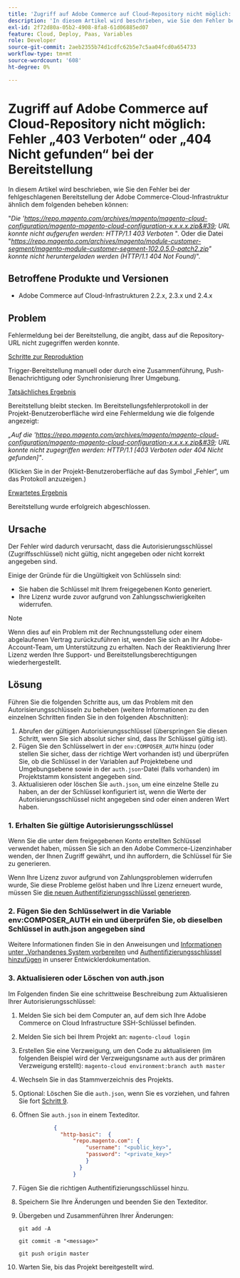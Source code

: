 ```yaml
---
title: 'Zugriff auf Adobe Commerce auf Cloud-Repository nicht möglich: Fehler „403 Verboten“ oder „404 Nicht gefunden“ bei der Bereitstellung'
description: 'In diesem Artikel wird beschrieben, wie Sie den Fehler bei der fehlgeschlagenen Bereitstellung der Adobe Commerce-Cloud-Infrastruktur ähnlich dem folgenden beheben können:'
exl-id: 2f72d80a-05b2-4908-8fa8-61d06885ed07
feature: Cloud, Deploy, Paas, Variables
role: Developer
source-git-commit: 2aeb2355b74d1cdfc62b5e7c5aa04fcd0a654733
workflow-type: tm+mt
source-wordcount: '608'
ht-degree: 0%

---
```


# Zugriff auf Adobe Commerce auf Cloud-Repository nicht möglich: Fehler „403 Verboten“ oder „404 Nicht gefunden“ bei der Bereitstellung

In diesem Artikel wird beschrieben, wie Sie den Fehler bei der fehlgeschlagenen Bereitstellung der Adobe Commerce-Cloud-Infrastruktur ähnlich dem folgenden beheben können:

&quot;*Die &#39;https://repo.magento.com/archives/magento/magento-cloud-configuration/magento-magento-cloud-configuration-x.x.x.x.zip&#39; URL konnte nicht aufgerufen werden: HTTP/1.1 403 Verboten* &quot;. Oder die Datei &quot;*https://repo.magento.com/archives/magento/module-customer-segment/magento-module-customer-segment-102.0.5.0-patch2.zip&quot; konnte nicht heruntergeladen werden (HTTP/1.1 404 Not Found)*&quot;.

## Betroffene Produkte und Versionen

* Adobe Commerce auf Cloud-Infrastrukturen 2.2.x, 2.3.x und 2.4.x

## Problem

Fehlermeldung bei der Bereitstellung, die angibt, dass auf die Repository-URL nicht zugegriffen werden konnte.

<u>Schritte zur Reproduktion</u>

Trigger-Bereitstellung manuell oder durch eine Zusammenführung, Push-Benachrichtigung oder Synchronisierung Ihrer Umgebung.

<u>Tatsächliches Ergebnis</u>

Bereitstellung bleibt stecken. Im Bereitstellungsfehlerprotokoll in der Projekt-Benutzeroberfläche wird eine Fehlermeldung wie die folgende angezeigt:

*„Auf die &#39;https://repo.magento.com/archives/magento/magento-cloud-configuration/magento-magento-cloud-configuration-x.x.x.x.zip&#39; URL konnte nicht zugegriffen werden: HTTP/1.1 \[403 Verboten oder 404 Nicht gefunden\]&quot;*.

(Klicken Sie in der Projekt-Benutzeroberfläche auf das Symbol „Fehler“, um das Protokoll anzuzeigen.)

<u>Erwartetes Ergebnis</u>

Bereitstellung wurde erfolgreich abgeschlossen.

## Ursache

Der Fehler wird dadurch verursacht, dass die Autorisierungsschlüssel (Zugriffsschlüssel) nicht gültig, nicht angegeben oder nicht korrekt angegeben sind.

Einige der Gründe für die Ungültigkeit von Schlüsseln sind:

* Sie haben die Schlüssel mit Ihrem freigegebenen Konto generiert.
* Ihre Lizenz wurde zuvor aufgrund von Zahlungsschwierigkeiten widerrufen.

>[!NOTE]
>
>Wenn dies auf ein Problem mit der Rechnungsstellung oder einem abgelaufenen Vertrag zurückzuführen ist, wenden Sie sich an Ihr Adobe-Account-Team, um Unterstützung zu erhalten. Nach der Reaktivierung Ihrer Lizenz werden Ihre Support- und Bereitstellungsberechtigungen wiederhergestellt.

## Lösung

Führen Sie die folgenden Schritte aus, um das Problem mit den Autorisierungsschlüsseln zu beheben (weitere Informationen zu den einzelnen Schritten finden Sie in den folgenden Abschnitten):

1. Abrufen der gültigen Autorisierungsschlüssel (überspringen Sie diesen Schritt, wenn Sie sich absolut sicher sind, dass Ihr Schlüssel gültig ist).
1. Fügen Sie den Schlüsselwert in der `env:COMPOSER_AUTH` hinzu (oder stellen Sie sicher, dass der richtige Wert vorhanden ist) und überprüfen Sie, ob die Schlüssel in der Variablen auf Projektebene und Umgebungsebene sowie in der `auth.json`-Datei (falls vorhanden) im Projektstamm konsistent angegeben sind.
1. Aktualisieren oder löschen Sie `auth.json`, um eine einzelne Stelle zu haben, an der der Schlüssel konfiguriert ist, wenn die Werte der Autorisierungsschlüssel nicht angegeben sind oder einen anderen Wert haben.

### 1. Erhalten Sie gültige Autorisierungsschlüssel

Wenn Sie die unter dem freigegebenen Konto erstellten Schlüssel verwendet haben, müssen Sie sich an den Adobe Commerce-Lizenzinhaber wenden, der Ihnen Zugriff gewährt, und ihn auffordern, die Schlüssel für Sie zu generieren.

Wenn Ihre Lizenz zuvor aufgrund von Zahlungsproblemen widerrufen wurde, Sie diese Probleme gelöst haben und Ihre Lizenz erneuert wurde, müssen Sie [die neuen Authentifizierungsschlüssel generieren](https://experienceleague.adobe.com/docs/commerce-operations/installation-guide/prerequisites/authentication-keys.html?lang=de).

### 2. Fügen Sie den Schlüsselwert in die Variable env:COMPOSER\_AUTH ein und überprüfen Sie, ob dieselben Schlüssel in auth.json angegeben sind

Weitere Informationen finden Sie in den Anweisungen und [ Informationen unter „Vorhandenes System vorbereiten](https://experienceleague.adobe.com/de/docs/commerce-cloud-service/user-guide/project/overview) und [Authentifizierungsschlüssel hinzufügen](https://experienceleague.adobe.com/de/docs/commerce-cloud-service/user-guide/project/overview) in unserer Entwicklerdokumentation.

### 3. Aktualisieren oder Löschen von auth.json

Im Folgenden finden Sie eine schrittweise Beschreibung zum Aktualisieren Ihrer Autorisierungsschlüssel:

1. Melden Sie sich bei dem Computer an, auf dem sich Ihre Adobe Commerce on Cloud Infrastructure SSH-Schlüssel befinden.
1. Melden Sie sich bei Ihrem Projekt an: `magento-cloud login`
1. Erstellen Sie eine Verzweigung, um den Code zu aktualisieren (im folgenden Beispiel wird der Verzweigungsname `auth` aus der primären Verzweigung erstellt):     `magento-cloud environment:branch auth master`
1. Wechseln Sie in das Stammverzeichnis des Projekts.
1. Optional: Löschen Sie die `auth.json`, wenn Sie es vorziehen, und fahren Sie fort [Schritt 9](#step9).
1. Öffnen Sie `auth.json` in einem Texteditor.

   ```json
              {
                "http-basic":  {
                    "repo.magento.com": {
                        "username": "<public_key>",
                        "password": "<private_key>"
                        }
                      }
                    }
   ```

1. Fügen Sie die richtigen Authentifizierungsschlüssel hinzu.
1. Speichern Sie Ihre Änderungen und beenden Sie den Texteditor.
1. Übergeben und Zusammenführen Ihrer Änderungen:

   `git add -A`

   `git commit -m "<message>"`

   `git push origin master`
1. Warten Sie, bis das Projekt bereitgestellt wird.
